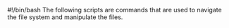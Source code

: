 #!/bin/bash
The following scripts are commands that are used to navigate the file system and  manipulate the files.
